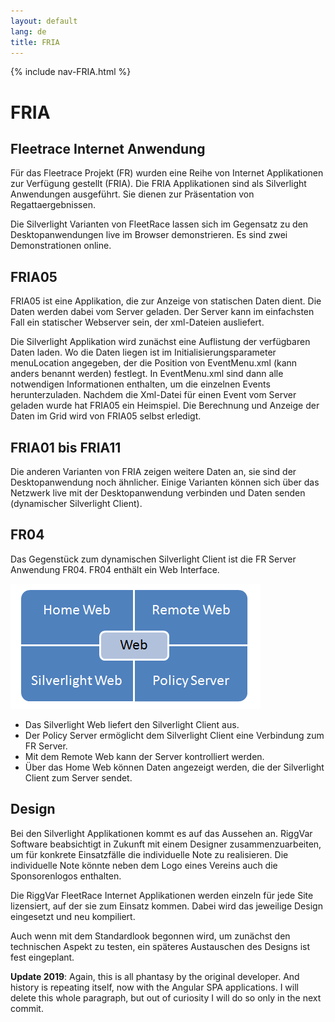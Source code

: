 ```yaml
---
layout: default
lang: de
title: FRIA
---
```


{% include nav-FRIA.html %}

<h1>FRIA</h1>

<h2>Fleetrace Internet Anwendung</h2>

Für das Fleetrace Projekt (FR) wurden eine Reihe von
Internet Applikationen zur Verfügung gestellt (FRIA). Die
FRIA Applikationen sind als Silverlight Anwendungen ausgeführt.
Sie dienen zur Präsentation von Regattaergebnissen.

Die Silverlight Varianten von FleetRace lassen sich im Gegensatz
zu den Desktopanwendungen live im Browser demonstrieren. Es sind
zwei Demonstrationen online.

<h2>FRIA05</h2>

FRIA05 ist eine Applikation, die zur Anzeige von statischen Daten
dient. Die Daten werden dabei vom Server geladen. Der Server kann im
einfachsten Fall ein statischer Webserver sein, der xml-Dateien
ausliefert.

Die Silverlight Applikation wird zunächst eine Auflistung der
verfügbaren Daten laden. Wo die Daten liegen ist im
Initialisierungsparameter menuLocation angegeben, der die Position
von EventMenu.xml (kann anders benannt werden) festlegt. In
EventMenu.xml sind dann alle notwendigen Informationen enthalten, um
die einzelnen Events herunterzuladen. Nachdem die Xml-Datei für
einen Event vom Server geladen wurde hat FRIA05 ein Heimspiel. Die
Berechnung und Anzeige der Daten im Grid wird von FRIA05 selbst
erledigt.

<h2>FRIA01 bis FRIA11</h2>

Die anderen Varianten von FRIA zeigen weitere Daten an, sie sind
der Desktopanwendung noch ähnlicher. Einige Varianten können sich
über das Netzwerk live mit der Desktopanwendung verbinden und Daten
senden (dynamischer Silverlight Client).

<h2>FR04</h2>

Das Gegenstück zum dynamischen Silverlight Client ist die FR
Server Anwendung FR04. FR04 enthält ein Web Interface.

![FR Web Interface](../images/Quad-03.png)

- Das Silverlight Web liefert den Silverlight Client aus.
- Der Policy Server ermöglicht dem Silverlight Client eine Verbindung zum FR Server.
- Mit dem Remote Web kann der Server kontrolliert werden.
- Über das Home Web können Daten angezeigt werden, die der Silverlight Client zum Server sendet.

<h2>Design</h2>

Bei den Silverlight Applikationen kommt es auf das Aussehen an.
RiggVar Software beabsichtigt in Zukunft mit einem Designer zusammenzuarbeiten, 
um für konkrete Einsatzfälle die individuelle Note zu realisieren. 
Die individuelle Note könnte neben dem Logo eines Vereins auch die Sponsorenlogos enthalten.

Die RiggVar FleetRace Internet Applikationen werden einzeln für jede Site lizensiert, 
auf der sie zum Einsatz kommen. 
Dabei wird das jeweilige Design eingesetzt und neu kompiliert.

Auch wenn mit dem Standardlook begonnen wird, um zunächst den
technischen Aspekt zu testen, ein späteres Austauschen des Designs
ist fest eingeplant.

**Update 2019**: Again, this is all phantasy by the original developer.
And history is repeating itself, now with the Angular SPA applications.
I will delete this whole paragraph, but out of curiosity I will do so only in the next commit.
